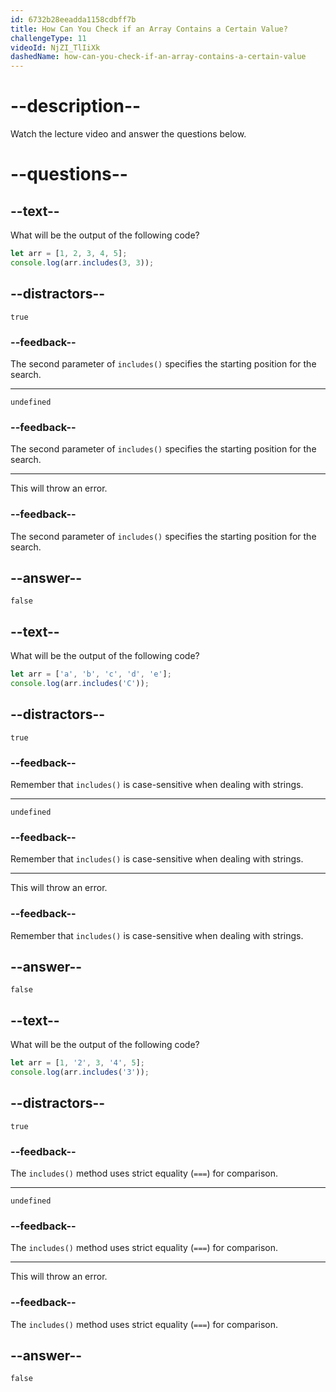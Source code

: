 ```yaml
---
id: 6732b28eeadda1158cdbff7b
title: How Can You Check if an Array Contains a Certain Value?
challengeType: 11
videoId: NjZI_TlIiXk
dashedName: how-can-you-check-if-an-array-contains-a-certain-value
---
```


# --description--

Watch the lecture video and answer the questions below.

# --questions--

## --text--

What will be the output of the following code?

```js
let arr = [1, 2, 3, 4, 5];
console.log(arr.includes(3, 3));
```

## --distractors--

`true`

### --feedback--

The second parameter of `includes()` specifies the starting position for the search.

---

`undefined`

### --feedback--

The second parameter of `includes()` specifies the starting position for the search.

---

This will throw an error.

### --feedback--

The second parameter of `includes()` specifies the starting position for the search.

## --answer--

`false`

## --text--

What will be the output of the following code?

```js
let arr = ['a', 'b', 'c', 'd', 'e'];
console.log(arr.includes('C'));
```

## --distractors--

`true`

### --feedback--

Remember that `includes()` is case-sensitive when dealing with strings.

---

`undefined`

### --feedback--

Remember that `includes()` is case-sensitive when dealing with strings.

---

This will throw an error.

### --feedback--

Remember that `includes()` is case-sensitive when dealing with strings.

## --answer--

`false`

## --text--

What will be the output of the following code?

```js
let arr = [1, '2', 3, '4', 5];
console.log(arr.includes('3'));
```

## --distractors--

`true`

### --feedback--

The `includes()` method uses strict equality (`===`) for comparison.

---

`undefined`

### --feedback--

The `includes()` method uses strict equality (`===`) for comparison.

---

This will throw an error.

### --feedback--

The `includes()` method uses strict equality (`===`) for comparison.

## --answer--

`false`

